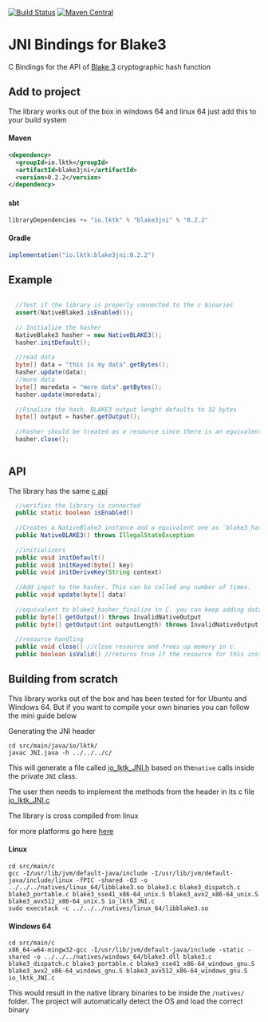 [![Build Status](https://travis-ci.org/sken77/BLAKE3jni.svg?branch=master)](https://travis-ci.org/sken77/BLAKE3jni)
[![Maven Central](https://maven-badges.herokuapp.com/maven-central/io.lktk/blake3jni/badge.svg)](https://maven-badges.herokuapp.com/maven-central/io.lktk/blake3jni)

# JNI Bindings for Blake3

C Bindings for the API of [Blake 3](https://github.com/BLAKE3-team/BLAKE3) cryptographic hash function

## Add to project

The library works out of the box in windows 64 and linux 64 just add this to your build system

#### Maven

```xml
<dependency>
  <groupId>io.lktk</groupId>
  <artifactId>blake3jni</artifactId>
  <version>0.2.2</version>
</dependency>
```

#### sbt

```sbt
libraryDependencies += "io.lktk" % "blake3jni" % "0.2.2"
```

#### Gradle

```groovy
implementation("io.lktk:blake3jni:0.2.2")
```

## Example

```java

  //Test if the library is properly connected to the c binaries
  assert(NativeBlake3.isEnabled());
   
  // Initialize the hasher
  NativeBlake3 hasher = new NativeBLAKE3();
  hasher.initDefault();
  
  //read data
  byte[] data = "this is my data".getBytes();
  hasher.update(data);
  //more data
  byte[] moredata = "more data".getBytes();
  hasher.update(moredata);
 
  //Finalize the hash. BLAKE3 output lenght defaults to 32 bytes
  byte[] output = hasher.getOutput();
  
  //hasher should be treated as a resource since there is an equivalent object allocated in memory in c.
  hasher.close();
  
```
## API

The library has the same [c api](https://github.com/BLAKE3-team/BLAKE3/tree/master/c)

```java
  //verifies the library is connected
  public static boolean isEnabled() 
  
  //Creates a NativeBlake3 instance and a equivalent one as `blake3_hasher` in c.
  public NativeBLAKE3() throws IllegalStateException 
  
  //initializers
  public void initDefault()
  public void initKeyed(byte[] key)
  public void initDeriveKey(String context)
  
  //Add input to the hasher. This can be called any number of times.
  public void update(byte[] data)
  
  //equivalent to blake3_hasher_finalize in C. you can keep adding data after calling this. 
  public byte[] getOutput() throws InvalidNativeOutput 
  public byte[] getOutput(int outputLength) throws InvalidNativeOutput
  
  //resource handling
  public void close() //close resource and frees up memory in c.
  public boolean isValid() //returns true if the resource for this instance hasnt been closed

```

## Building from scratch
This library works out of the box and has been tested for for Ubuntu and Windows 64. But if you want to compile your own binaries you can follow the mini guide below

Generating the JNI header
```
cd src/main/java/io/lktk/
javac JNI.java -h ../../../c/
```
This will generate a file called [io_lktk_JNI.h](https://github.com/sken77/BLAKE3jni/blob/master/src/main/c/io_lktk_JNI.h) based on the`native` calls inside the private `JNI` class.

The user then needs to implement the methods from the header in its c file [io_lktk_JNI.c](https://github.com/sken77/BLAKE3jni/blob/master/src/main/c/io_lktk_JNI.c)

The library is cross compiled from linux

for more platforms go here [here](https://github.com/BLAKE3-team/BLAKE3/tree/master/c)

#### Linux

```
cd src/main/c
gcc -I/usr/lib/jvm/default-java/include -I/usr/lib/jvm/default-java/include/linux -fPIC -shared -O3 -o ../../../natives/linux_64/libblake3.so blake3.c blake3_dispatch.c blake3_portable.c blake3_sse41_x86-64_unix.S blake3_avx2_x86-64_unix.S blake3_avx512_x86-64_unix.S io_lktk_JNI.c
sudo execstack -c ../../../natives/linux_64/libblake3.so
```

#### Windows 64

```
cd src/main/c
x86_64-w64-mingw32-gcc -I/usr/lib/jvm/default-java/include -static -shared -o ../../../natives/windows_64/blake3.dll blake3.c blake3_dispatch.c blake3_portable.c blake3_sse41_x86-64_windows_gnu.S blake3_avx2_x86-64_windows_gnu.S blake3_avx512_x86-64_windows_gnu.S io_lktk_JNI.c
```

This would result in the native library binaries to be inside the `/natives/` folder. The project will automatically detect the OS
and load the correct binary
